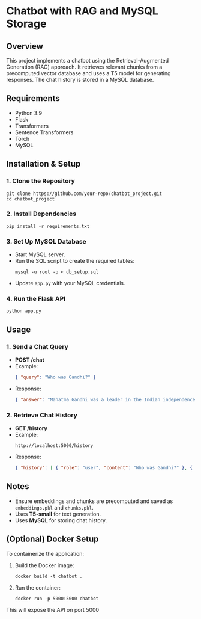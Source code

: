# Chatbot with RAG and MySQL Storage

## Overview

This project implements a chatbot using the Retrieval-Augmented Generation (RAG) approach. It retrieves relevant chunks from a precomputed vector database and uses a T5 model for generating responses. The chat history is stored in a MySQL database.

## Requirements

- Python 3.9
- Flask
- Transformers
- Sentence Transformers
- Torch
- MySQL

## Installation & Setup

### 1. Clone the Repository

```
git clone https://github.com/your-repo/chatbot_project.git
cd chatbot_project
```

### 2. Install Dependencies

```
pip install -r requirements.txt
```

### 3. Set Up MySQL Database

- Start MySQL server.
- Run the SQL script to create the required tables:
  ```
  mysql -u root -p < db_setup.sql
  ```
- Update `app.py` with your MySQL credentials.

### 4. Run the Flask API

```
python app.py
```

## Usage

### 1. Send a Chat Query

- **POST /chat**
- Example:
  ```json
  { "query": "Who was Gandhi?" }
  ```
- Response:
  ```json
  { "answer": "Mahatma Gandhi was a leader in the Indian independence movement..." }
  ```

### 2. Retrieve Chat History

- **GET /history**
- Example:
  ```
  http://localhost:5000/history
  ```
- Response:
  ```json
  { "history": [ { "role": "user", "content": "Who was Gandhi?" }, { "role": "system", "content": "Mahatma Gandhi was..." } ] }
  ```

## Notes

- Ensure embeddings and chunks are precomputed and saved as `embeddings.pkl` and `chunks.pkl`.
- Uses **T5-small** for text generation.
- Uses **MySQL** for storing chat history.

## (Optional) Docker Setup

To containerize the application:

1. Build the Docker image:
   ```
   docker build -t chatbot .
   ```
2. Run the container:
   ```
   docker run -p 5000:5000 chatbot
   ```

This will expose the API on port 5000

